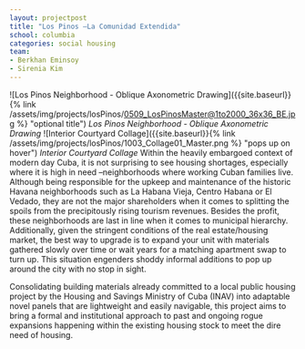 ```yaml
---
layout: projectpost
title: "Los Pinos –La Comunidad Extendida"
school: columbia
categories: social housing
team:
- Berkhan Eminsoy
- Sirenia Kim
---
```

![Los Pinos Neighborhood - Oblique Axonometric Drawing]({{site.baseurl}}{% link /assets/img/projects/losPinos/0509_LosPinosMaster@1to2000_36x36_BE.jpg %} "optional title")
*Los Pinos Neighborhood - Oblique Axonometric Drawing*
![Interior Courtyard Collage]({{site.baseurl}}{% link /assets/img/projects/losPinos/1003_Collage01_Master.png %} "pops up on hover")
*Interior Courtyard Collage*
Within the heavily embargoed context of modern day Cuba, it is not surprising to see housing shortages, especially where it is high in need –neighborhoods where working Cuban families live. Although being responsible for the upkeep and maintenance of the historic Havana neighborhoods such as La Habana Vieja, Centro Habana or El Vedado, they are not the major shareholders when it comes to splitting the spoils from the precipitously rising tourism revenues. Besides the profit, these neighborhoods are last in line when it comes to municipal hierarchy. Additionally, given the stringent conditions of the real estate/housing market, the best way to upgrade is to expand your unit with materials gathered slowly over time or wait years for a matching apartment swap to turn up. This situation engenders shoddy informal additions to pop up around the city with no stop in sight.

Consolidating building materials already committed to a local public housing project by the Housing and Savings Ministry of Cuba (INAV) into adaptable novel panels that are lightweight and easily navigable, this project aims to bring a formal and institutional approach to past and ongoing rogue expansions happening within the existing housing stock to meet the dire need of housing.

<!--
<figure class="full-width">
  <a href="{{ site.baseurl }}{% link /assets/img/projects/losPinos/0509_LosPinosMaster@1to2000_36x36_BE.jpg %}"><img src="{{ site.baseurl }}{% link /assets/img/projects/losPinos/0509_LosPinosMaster@1to2000_36x36_BE.jpg %}"><figcaption>Los Pinos Neighborhood - Oblique Axonometric Drawing</figcaption></a>
  <a href="{{ site.baseurl }}{% link /assets/img/projects/losPinos/1003_Collage01_Master.png%}"><img src="{{ site.baseurl }}{% link /assets/img/projects/losPinos/1003_Collage01_Master.png%}"><figcaption>Interior Courtyard Collage</figcaption></a>
</figure>
-->
